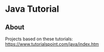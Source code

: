 # Java Tutorial

## About

Projects based on these tutorials: https://www.tutorialspoint.com/java/index.htm
